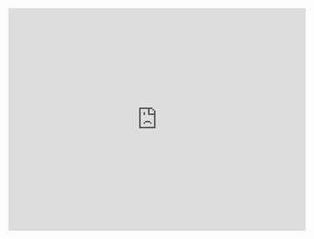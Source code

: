 <div class="row">
<div class="text-center">
  <iframe src="https://www.google.com/maps/embed?pb=!1m16!1m12!1m3!1d2883.5445071869353!2d10.405174115413338!3d43.72001418063002!2m3!1f0!2f0!3f0!3m2!1i1024!2i768!4f13.1!2m1!1srestourants%20Largo%20Bruno%20Pontecorvo%2C%20Pisa%2C%20PI!5e0!3m2!1sit!2sit!4v1678205840965!5m2!1sit!2sit" width="600" height="450" style="border:0;" allowfullscreen="" loading="lazy" referrerpolicy="no-referrer-when-downgrade"></iframe>
</div>
</div>
